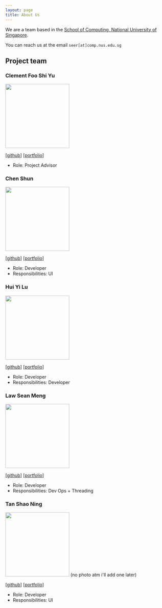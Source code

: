 ```yaml
---
layout: page
title: About Us
---
```


We are a team based in the [School of Computing, National University of Singapore](http://www.comp.nus.edu.sg).

You can reach us at the email `seer[at]comp.nus.edu.sg`

## Project team

### Clement Foo Shi Yu

<img src="images/cfsy.jpg" width="200px">

[[github](https://github.com/CFSY)]
[[portfolio](team/cfsy.md)]

* Role: Project Advisor

### Chen Shun

<img src="images/ciaoosuuu.png" width="200px">

[[github](http://github.com/ciaoosuuu)]
[[portfolio](team/ciaoosuuu.md)]

* Role: Developer
* Responsibilities: UI

### Hui Yi Lu

<img src="images/pewggls.png" width="200px">

[[github](http://github.com/pewggls)] [[portfolio](team/pewggls.md)]

* Role: Developer
* Responsibilities: Developer

### Law Sean Meng

<img src="images/seox123.png" width="200px">

[[github](http://github.com/seox123)]
[[portfolio](team/seox123.md)]

* Role: Developer
* Responsibilities: Dev Ops + Threading

### Tan Shao Ning

<img src="images/johndoe.png" width="200px">
(no photo atm i'll add one later) 

[[github](http://github.com/ningtan11)]
[[portfolio](team/ningtan11.md)]

* Role: Developer
* Responsibilities: UI

